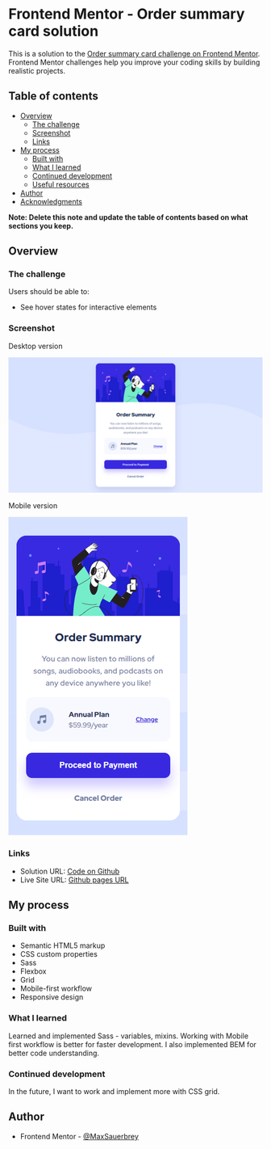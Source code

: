 # Frontend Mentor - Order summary card solution

This is a solution to the [Order summary card challenge on Frontend Mentor](https://www.frontendmentor.io/challenges/order-summary-component-QlPmajDUj). Frontend Mentor challenges help you improve your coding skills by building realistic projects. 

## Table of contents

- [Overview](#overview)
  - [The challenge](#the-challenge)
  - [Screenshot](#screenshot)
  - [Links](#links)
- [My process](#my-process)
  - [Built with](#built-with)
  - [What I learned](#what-i-learned)
  - [Continued development](#continued-development)
  - [Useful resources](#useful-resources)
- [Author](#author)
- [Acknowledgments](#acknowledgments)

**Note: Delete this note and update the table of contents based on what sections you keep.**

## Overview

### The challenge

Users should be able to:

- See hover states for interactive elements

### Screenshot
Desktop version

![]( /design/order-summary-component-main-desktop-solution.png )

Mobile version

![](/design/order-summary-component-main-mobile-solution.png)

### Links

- Solution URL: [Code on Github](https://github.com/MaxSauerbrey/Frontend-Mentor-Order-Summary-Component)
- Live Site URL: [Github pages URL](https://maxsauerbrey.github.io/Frontend-Mentor-Order-Summary-Component/)

## My process

### Built with

- Semantic HTML5 markup
- CSS custom properties
- Sass
- Flexbox
- Grid
- Mobile-first workflow
- Responsive design

### What I learned

Learned and implemented Sass - variables, mixins. Working with Mobile first workflow is better for faster development. I also implemented BEM for better code understanding.

### Continued development

In the future, I want to work and implement more with CSS grid.

## Author

- Frontend Mentor - [@MaxSauerbrey](https://www.frontendmentor.io/profile/MaxSauerbrey)
